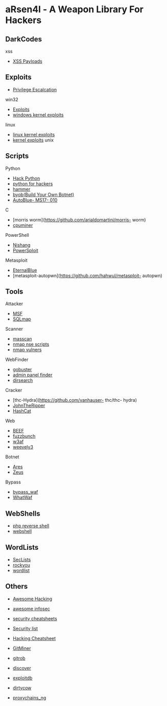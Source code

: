 aRsen4l - A Weapon Library For Hackers
==========================================================================

DarkCodes
---------

xss
- [XSS Payloads](https://github.com/Pgaijin66/XSS-Payloads)
    
Exploits
---------
 
- [Privilege Escalcation](https://github.com/WindowsExploits/Exploits)

win32
- [Exploits](https://github.com/WindowsExploits/Exploits)
- [windows kernel exploits](https://github.com/SecWiki/windows-kernel-exploits)

linux
- [linux kernel exploits](https://github.com/SecWiki/linux-kernel-exploits)
- [kernel exploits](https://github.com/xairy/kernel-exploits)
unix
   
   
Scripts
---------

Python
- [Hack Python](https://github.com/jthemee/Hack-Python)
- [python for hackers](https://github.com/priyankgada/python-for-hackers)
- [hammer](https://github.com/cyweb/hammer)
- [byob(Build Your Own Botnet)](https://github.com/malwaredllc/byob)
- [AutoBlue- MS17- 010](https://github.com/3ndG4me/AutoBlue-MS17-010)

C
- [morris worm](https://github.com/arialdomartini/morris- worm)
- [cpuminer](https://github.com/jgarzik/cpuminer)

PowerShell
- [Nishang](https://github.com/samratashok/nishang)
- [PowerSploit](https://github.com/PowerShellMafia/PowerSploit)

Metasploit
- [EternalBlue](https://github.com/w0rtw0rt/EternalBlue)
- [metasploit-autopwn](https://github.com/hahwul/metasploit- autopwn)


Tools
---------

Attacker

- [MSF](https://github.com/rapid7/metasploit-framework)
- [SQLmap](https://github.com/sqlmapproject/sqlmap)

Scanner

- [masscan](https://github.com/robertdavidgraham/masscan)
- [nmap nse scripts](https://github.com/cldrn/nmap-nse-scripts)
- [nmap vulners](https://github.com/vulnersCom/nmap-vulners)

WebFinder

- [gobuster](https://github.com/OJ/gobuster)
- [admin panel finder](https://github.com/bdblackhat/admin-panel-finder)
- [dirsearch](https://github.com/maurosoria/dirsearch)

Cracker

- [thc-Hydra](https://github.com/vanhauser- thc/thc- hydra)
- [JohnTheRipper](https://github.com/magnumripper/JohnTheRipper)
- [HashCat](https://github.com/hashcat/hashcat)

Web

- [BEEF](https://github.com/beefproject/beef)
- [fuzzbunch](https://github.com/fuzzbunch/fuzzbunch)
- [w3af](https://github.com/andresriancho/w3af)
- [weevely3](https://github.com/epinna/weevely3)

Botnet

- [Ares](https://github.com/sweetsoftware/Ares)
- [Zeus](https://github.com/Visgean/Zeus)

Bypass

- [bypass_waf](https://github.com/3xp10it/bypass_waf)
- [WhatWaf](https://github.com/Ekultek/WhatWaf)

WebShells
---------

- [php reverse shell](https://github.com/pentestmonkey/php-reverse-shell)
- [webshell](https://github.com/tennc/webshell)

WordLists
---------

- [SecLists](https://github.com/danielmiessler/SecLists)
- [rockyou](https://github.com/ashleygwilliams/rockyou)
- [wordlist](https://github.com/jeanphorn/wordlist)

Others
---------

- [Awesome Hacking](https://github.com/Hack-with-Github/Awesome-Hacking)
- [awesome infosec](https://github.com/onlurking/awesome-infosec)
- [security cheatsheets](https://github.com/Snifer/security-cheatsheets)
- [Security list](https://github.com/zbetcheckin/Security_list)
- [Hacking Cheatsheet](https://github.com/kobs0N/Hacking-Cheatsheet)

- [GitMiner](https://github.com/UnkL4b/GitMiner)
- [gitrob](https://github.com/michenriksen/gitrob)
- [discover](https://github.com/leebaird/discover)
- [exploitdb](https://github.com/offensive-security/exploitdb)

- [dirtycow](https://github.com/dirtycow/dirtycow.github.io)
- [proxychains_ng](https://github.com/rofl0r/proxychains-ng)
